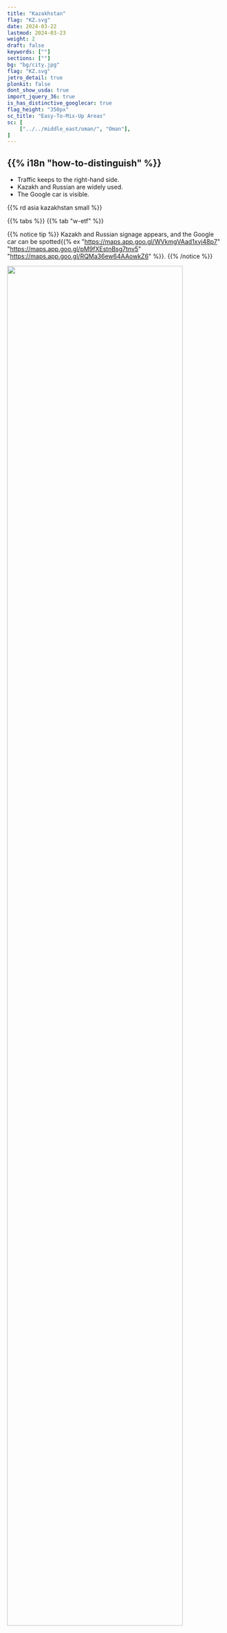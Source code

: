 ```yaml
---
title: "Kazakhstan"
flag: "KZ.svg"
date: 2024-03-22
lastmod: 2024-03-23
weight: 2
draft: false
keywords: [""]
sections: [""]
bg: "bg/city.jpg"
flag: "KZ.svg"
jetro_detail: true
plonkit: false
dont_show_usda: true
import_jquery_36: true
is_has_distinctive_googlecar: true
flag_height: "350px"
sc_title: "Easy-To-Mix-Up Areas"
sc: [
    ["../../middle_east/oman/", "Oman"],
]
---
```


<div class="main-desciption country-description">
    <h2 class="section-title">{{% i18n "how-to-distinguish" %}}</h2>
    <ul class="rule-list">
        <li>Traffic keeps to the <span class="quiz">right-hand</span> side.</li>
        <li>Kazakh and Russian are widely used.</li>
        <li>The Google car is visible.</li>
    </ul>
    {{% rd asia kazakhstan small %}}
</div>

{{% tabs %}}
{{% tab "w-etf" %}}

{{% notice tip %}}
Kazakh and Russian signage appears, and the Google car can be spotted{{% ex "https://maps.app.goo.gl/WVkmgVAad1xvj48p7" "https://maps.app.goo.gl/pM9fXEstnBsg7tnv5" "https://maps.app.goo.gl/RQMa36ew64AAowkZ6" %}}.
{{% /notice %}}

<div class="googlemap-if unclickable">
<img src="/rule/asia/kazakhstan/img_6003.jpg" width="90%">
</div>

{{% notice tip %}}
Some license plates feature the light-blue national flag on the left side.
{{% /notice %}}

{{% lb 50 small %}}
<img src="/rule/asia/kazakhstan/КазасE�E�ан2012-01.gif" class="resolution-small" width="50%" />
{{% /lb %}}

{{% /tab %}}
{{% /tabs %}}
